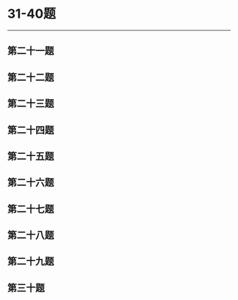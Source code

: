 # 31-40题
***
## 第二十一题



## 第二十二题



## 第二十三题



## 第二十四题



## 第二十五题



## 第二十六题



## 第二十七题



## 第二十八题



## 第二十九题



## 第三十题




